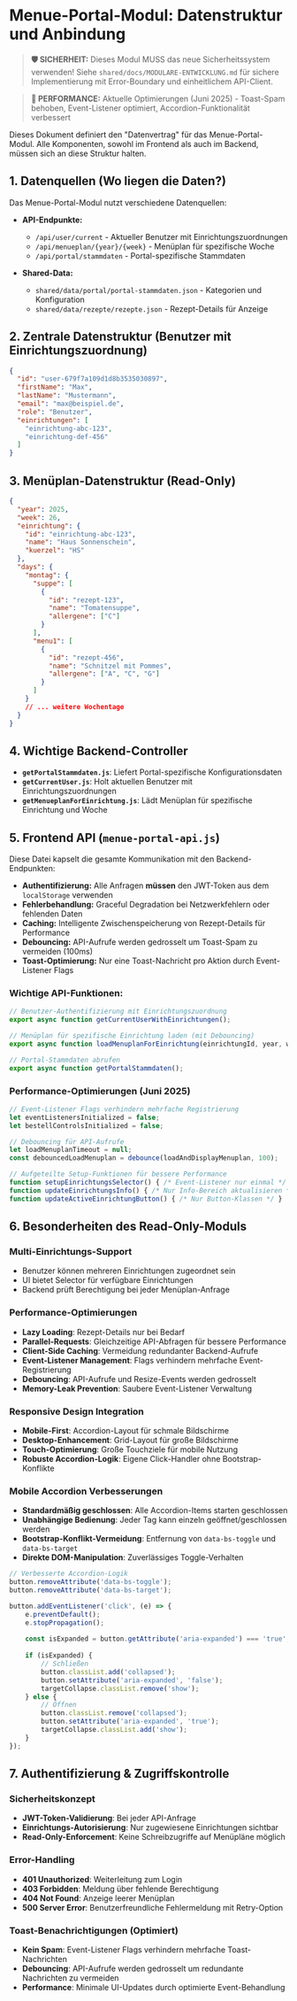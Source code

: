 # Menue-Portal-Modul: Datenstruktur und Anbindung

> **🛡️ SICHERHEIT:** Dieses Modul MUSS das neue Sicherheitssystem verwenden! Siehe `shared/docs/MODULARE-ENTWICKLUNG.md` für sichere Implementierung mit Error-Boundary und einheitlichem API-Client.

> **🚀 PERFORMANCE:** Aktuelle Optimierungen (Juni 2025) - Toast-Spam behoben, Event-Listener optimiert, Accordion-Funktionalität verbessert

Dieses Dokument definiert den "Datenvertrag" für das Menue-Portal-Modul. Alle Komponenten, sowohl im Frontend als auch im Backend, müssen sich an diese Struktur halten.

## 1. Datenquellen (Wo liegen die Daten?)

Das Menue-Portal-Modul nutzt verschiedene Datenquellen:

- **API-Endpunkte:**
  - `/api/user/current` - Aktueller Benutzer mit Einrichtungszuordnungen
  - `/api/menueplan/{year}/{week}` - Menüplan für spezifische Woche
  - `/api/portal/stammdaten` - Portal-spezifische Stammdaten

- **Shared-Data:**
  - `shared/data/portal/portal-stammdaten.json` - Kategorien und Konfiguration
  - `shared/data/rezepte/rezepte.json` - Rezept-Details für Anzeige

## 2. Zentrale Datenstruktur (Benutzer mit Einrichtungszuordnung)

```json
{
  "id": "user-679f7a109d1d8b3535030897",
  "firstName": "Max",
  "lastName": "Mustermann", 
  "email": "max@beispiel.de",
  "role": "Benutzer",
  "einrichtungen": [
    "einrichtung-abc-123",
    "einrichtung-def-456"
  ]
}
```

## 3. Menüplan-Datenstruktur (Read-Only)

```json
{
  "year": 2025,
  "week": 26,
  "einrichtung": {
    "id": "einrichtung-abc-123",
    "name": "Haus Sonnenschein",
    "kuerzel": "HS"
  },
  "days": {
    "montag": {
      "suppe": [
        {
          "id": "rezept-123",
          "name": "Tomatensuppe",
          "allergene": ["C"]
        }
      ],
      "menu1": [
        {
          "id": "rezept-456", 
          "name": "Schnitzel mit Pommes",
          "allergene": ["A", "C", "G"]
        }
      ]
    }
    // ... weitere Wochentage
  }
}
```

## 4. Wichtige Backend-Controller

- **`getPortalStammdaten.js`**: Liefert Portal-spezifische Konfigurationsdaten
- **`getCurrentUser.js`**: Holt aktuellen Benutzer mit Einrichtungszuordnungen
- **`getMenueplanForEinrichtung.js`**: Lädt Menüplan für spezifische Einrichtung und Woche

## 5. Frontend API (`menue-portal-api.js`)

Diese Datei kapselt die gesamte Kommunikation mit den Backend-Endpunkten:

- **Authentifizierung:** Alle Anfragen **müssen** den JWT-Token aus dem `localStorage` verwenden
- **Fehlerbehandlung:** Graceful Degradation bei Netzwerkfehlern oder fehlenden Daten
- **Caching:** Intelligente Zwischenspeicherung von Rezept-Details für Performance
- **Debouncing:** API-Aufrufe werden gedrosselt um Toast-Spam zu vermeiden (100ms)
- **Toast-Optimierung:** Nur eine Toast-Nachricht pro Aktion durch Event-Listener Flags

### Wichtige API-Funktionen:

```javascript
// Benutzer-Authentifizierung mit Einrichtungszuordnung
export async function getCurrentUserWithEinrichtungen();

// Menüplan für spezifische Einrichtung laden (mit Debouncing)
export async function loadMenuplanForEinrichtung(einrichtungId, year, week);

// Portal-Stammdaten abrufen
export async function getPortalStammdaten();
```

### Performance-Optimierungen (Juni 2025)

```javascript
// Event-Listener Flags verhindern mehrfache Registrierung
let eventListenersInitialized = false;
let bestellControlsInitialized = false;

// Debouncing für API-Aufrufe
let loadMenuplanTimeout = null;
const debouncedLoadMenuplan = debounce(loadAndDisplayMenuplan, 100);

// Aufgeteilte Setup-Funktionen für bessere Performance
function setupEinrichtungsSelector() { /* Event-Listener nur einmal */ }
function updateEinrichtungsInfo() { /* Nur Info-Bereich aktualisieren */ }
function updateActiveEinrichtungButton() { /* Nur Button-Klassen */ }
```

## 6. Besonderheiten des Read-Only-Moduls

### Multi-Einrichtungs-Support
- Benutzer können mehreren Einrichtungen zugeordnet sein
- UI bietet Selector für verfügbare Einrichtungen
- Backend prüft Berechtigung bei jeder Menüplan-Anfrage

### Performance-Optimierungen
- **Lazy Loading**: Rezept-Details nur bei Bedarf
- **Parallel-Requests**: Gleichzeitige API-Abfragen für bessere Performance
- **Client-Side Caching**: Vermeidung redundanter Backend-Aufrufe
- **Event-Listener Management**: Flags verhindern mehrfache Event-Registrierung
- **Debouncing**: API-Aufrufe und Resize-Events werden gedrosselt
- **Memory-Leak Prevention**: Saubere Event-Listener Verwaltung

### Responsive Design Integration
- **Mobile-First**: Accordion-Layout für schmale Bildschirme
- **Desktop-Enhancement**: Grid-Layout für große Bildschirme
- **Touch-Optimierung**: Große Touchziele für mobile Nutzung
- **Robuste Accordion-Logik**: Eigene Click-Handler ohne Bootstrap-Konflikte

### Mobile Accordion Verbesserungen
- **Standardmäßig geschlossen**: Alle Accordion-Items starten geschlossen
- **Unabhängige Bedienung**: Jeder Tag kann einzeln geöffnet/geschlossen werden
- **Bootstrap-Konflikt-Vermeidung**: Entfernung von `data-bs-toggle` und `data-bs-target`
- **Direkte DOM-Manipulation**: Zuverlässiges Toggle-Verhalten

```javascript
// Verbesserte Accordion-Logik
button.removeAttribute('data-bs-toggle');
button.removeAttribute('data-bs-target');

button.addEventListener('click', (e) => {
    e.preventDefault();
    e.stopPropagation();
    
    const isExpanded = button.getAttribute('aria-expanded') === 'true';
    
    if (isExpanded) {
        // Schließen
        button.classList.add('collapsed');
        button.setAttribute('aria-expanded', 'false');
        targetCollapse.classList.remove('show');
    } else {
        // Öffnen
        button.classList.remove('collapsed');
        button.setAttribute('aria-expanded', 'true');
        targetCollapse.classList.add('show');
    }
});
```

## 7. Authentifizierung & Zugriffskontrolle

### Sicherheitskonzept
- **JWT-Token-Validierung**: Bei jeder API-Anfrage
- **Einrichtungs-Autorisierung**: Nur zugewiesene Einrichtungen sichtbar
- **Read-Only-Enforcement**: Keine Schreibzugriffe auf Menüpläne möglich

### Error-Handling
- **401 Unauthorized**: Weiterleitung zum Login
- **403 Forbidden**: Meldung über fehlende Berechtigung
- **404 Not Found**: Anzeige leerer Menüplan
- **500 Server Error**: Benutzerfreundliche Fehlermeldung mit Retry-Option

### Toast-Benachrichtigungen (Optimiert)
- **Kein Spam**: Event-Listener Flags verhindern mehrfache Toast-Nachrichten
- **Debouncing**: API-Aufrufe werden gedrosselt um redundante Nachrichten zu vermeiden
- **Performance**: Minimale UI-Updates durch optimierte Event-Behandlung 